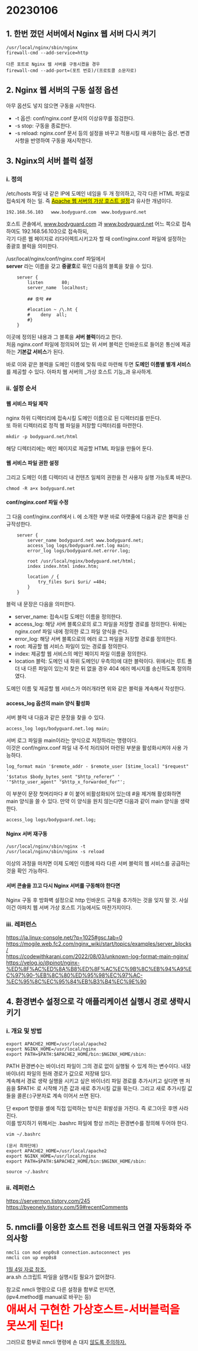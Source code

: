 # 20230106

## 1. 한번 껐던 서버에서 Nginx 웹 서버 다시 켜기

```
/usr/local/nginx/sbin/nginx
firewall-cmd --add-service=http

다른 포트로 Nginx 웹 서버를 구동시켰을 경우
firewall-cmd --add-port=(포트 번호)/(프로토콜 소문자로)
```

## 2. Nginx 웹 서버의 구동 설정 옵션

아무 옵션도 넣지 않으면 구동을 시작한다.  
- -t 옵션: conf/nginx.conf 문서의 이상유무를 점검한다.  
- -s stop: 구동을 종료한다.  
- -s reload: nginx.conf 문서 등의 설정을 바꾸고 적용시킬 때 사용하는 옵션. 변경사항을 반영하여 구동을 재시작한다.  

## 3. Nginx의 서버 블럭 설정
### i. 정의
/etc/hosts 파일 내 같은 IP에 도메인 네임을 두 개 정의하고, 각각 다른 HTML 파일로 접속되게 하는 일.
즉 <span style="background-color:yellow;">[Apache 웹 서버의 가상 호스트 설정](https://github.com/wjsuk/dailyreport/blob/main/2023-01-05.md#3-%EC%95%84%ED%8C%8C%EC%B9%98%EC%9D%98-%EA%B0%80%EC%83%81%ED%98%B8%EC%8A%A4%ED%8A%B8-%EC%84%A4%EC%A0%95)</span>과 유사한 개념이다.

```
192.168.56.103   www.bodyguard.com  www.bodyguard.net
```

호스트 콘솔에서, www.bodyguard.com 과 www.bodyguard.net 어느 쪽으로 접속하여도 192.168.56.103으로 접속하되,  
각기 다른 웹 페이지로 리다이렉트시키고자 할 때 conf/nginx.conf 파일에 설정하는 중괄호 블럭을 의미한다.

/usr/local/nginx/conf/nginx.conf 파일에서  
**server** 라는 이름을 갖고 **중괄호**로 묶인 다음의 블록을 찾을 수 있다.

```
    server {
        listen       80;
        server_name  localhost;

        ## 중략 ##
        
        #location ~ /\.ht {
        #    deny  all;
        #}
    }
```

이곳에 정의된 내용과 그 블록을 **서버 블럭**이라고 한다.  
처음 nginx.conf 파일에 정의되어 있는 위 서버 블럭은 인바운드로 들어온 통신에 제공하는 **기본값 서비스**가 된다.

바로 이와 같은 블럭을 도메인 이름에 맞춰 따로 마련해 두면 **도메인 이름별 별개 서비스**를 제공할 수 있다.
아파치 웹 서버의 _가상 호스트 기능_과 유사하게.

### ii. 설정 순서

#### 웹 서비스 파일 제작

nginx 하위 디렉터리에 접속시킬 도메인 이름으로 된 디렉터리를 만든다.  
또 하위 디렉터리로 정적 웹 파일을 저장할 디렉터리를 마련한다. 

```
mkdir -p bodyguard.net/html
```

해당 디렉터리에는 메인 페이지로 제공할 HTML 파일을 만들어 둔다.

#### 웹 서비스 파일 권한 설정

그리고 도메인 이름 디렉터리 내 컨텐츠 일체의 권한을 전 사용자 실행 가능토록 바꾼다.

```
chmod -R a+x bodyguard.net
```

#### conf/nginx.conf 파일 수정

그 다음 conf/nginx.conf에서 i. 에 소개한 부분 바로 아랫줄에 다음과 같은 블럭을 신규작성한다.

```
    server {
        server_name bodyguard.net www.bodyguard.net;
        access_log logs/bodyguard.net.log main;
        error_log logs/bodyguard.net.error.log;

        root /usr/local/nginx/bodyguard.net/html;
        index index.html index.htm;

        location / {
            try_files $uri $uri/ =404;
        }
    }
```

블럭 내 문장은 다음을 의미한다.  

- server_name: 접속시킬 도메인 이름을 정의한다.
- access_log: 해당 서버 블록으로의 로그 파일을 저장할 경로를 정의한다. 뒤에는 nginx.conf 파일 내에 정의한 로그 파일 양식을 쓴다.
- error_log: 해당 서버 블록으로의 에러 로그 파일을 저장할 경로를 정의한다.
- root: 제공할 웹 서비스 파일이 있는 경로를 정의한다.
- index: 제공할 웹 서비스의 메인 페이지 파일 이름을 정의한다.
- location 블럭: 도메인 내 하위 도메인(/ 우측의)에 대한 블럭이다. 위에서는 루트 폴더 내 다른 파일이 있는지 찾은 뒤 없을 경우 404 에러 메시지를 송신하도록 정의하였다.

도메인 이름 및 제공할 웹 서비스가 여러개라면 위와 같은 블럭을 계속해서 작성한다.

#### access_log 옵션의 main 양식 활성화

서버 블럭 내 다음과 같은 문장을 찾을 수 있다.

```
access_log logs/bodyguard.net.log main;
```

서버 로그 파일을 main이라는 양식으로 저장하라는 명령이다.  
이것은 conf/nginx.conf 파일 내 주석 처리되어 마련된 부분을 활성화시켜야 사용 가능하다.

```
log_format main '$remote_addr - $remote_user [$time_local] "$request" '
'$status $body_bytes_sent "$http_referer" '
'"$http_user_agent" "$http_x_forwarded_for"';
```

이 부분이 문장 첫머리마다 # 이 붙어 비활성화되어 있는데 #을 제거해 활성화하면 main 양식을 쓸 수 있다.
만약 이 양식을 원치 않는다면 다음과 같이 main 양식을 생략한다.

```
access_log logs/bodyguard.net.log;
```

#### Nginx 서버 재구동

```
/usr/local/nginx/sbin/nginx -t
/usr/local/nginx/sbin/nginx -s reload
```

이상의 과정을 마치면 이제 도메인 이름에 따라 다른 서버 블럭의 웹 서비스를 공급하는 것을 확인 가능하다.

#### 서버 콘솔을 끄고 다시 Nginx 서버를 구동해야 한다면

Nginx 구동 후 방화벽 설정으로 http 인바운드 규칙을 추가하는 것을 잊지 말 것.
사실 이건 아파치 웹 서버 가상 호스트 기능에서도 마찬가지이다.

### iii. 레퍼런스

https://ja.linux-console.net/?p=1025#gsc.tab=0  
https://mogile.web.fc2.com/nginx_wiki/start/topics/examples/server_blocks/  
https://codewithkarani.com/2022/08/03/unknown-log-format-main-nginx/  
https://velog.io/@pinot/nginx-%ED%8F%AC%ED%8A%B8%ED%8F%AC%EC%9B%8C%EB%94%A9%EC%97%90-%EB%8C%80%ED%95%98%EC%97%AC-%EC%95%8C%EC%95%84%EB%B3%B4%EC%9E%90

## 4. 환경변수 설정으로 각 애플리케이션 실행시 경로 생략시키기
### i. 개요 및 방법

```
export APACHE2_HOME=/usr/local/apache2
export NGINX_HOME=/usr/local/nginx
export PATH=$PATH:$APACHE2_HOME/bin:$NGINX_HOME/sbin:
```

PATH 환경변수는 바이너리 파일이 그의 경로 없이 실행될 수 있게 하는 변수이다. 내장 바이너리 파일의 원래 경로가 값으로 저장돼 있다.  
계속해서 경로 생략 실행을 시키고 싶은 바이너리 파일 경로를 추가시키고 싶다면 맨 처음을 $PATH: 로 시작해 기존 값과 새로 추가시킬 값을 묶는다. 그리고 새로 추가시킬 값들을 콜론(:)구분자로 계속 이어서 쓰면 된다.

단 export 명령을 셸에 직접 입력하는 방식은 휘발성을 가진다. 즉 로그아웃 후엔 사라진다.  
이를 방지하기 위해서는 .bashrc 파일에 항상 쓰려는 환경변수를 정의해 두어야 한다. 

```
vim ~/.bashrc

(문서 최하단에)
export APACHE2_HOME=/usr/local/apache2
export NGINX_HOME=/usr/local/nginx
export PATH=$PATH:$APACHE2_HOME/bin:$NGINX_HOME/sbin:

source ~/.bashrc
```
### ii. 레퍼런스
https://servermon.tistory.com/245  
https://byeonely.tistory.com/59#recentComments  

## 5. nmcli를 이용한 호스트 전용 네트워크 연결 자동화와 주의사항

```
nmcli con mod enp0s8 connection.autoconnect yes
nmcli con up enp0s8
```

[1월 4일 자료 참조.](https://github.com/wjsuk/dailyreport/blob/main/2023-01-04.md#1-hostonly-adapter-%EB%B9%84%ED%99%9C%EC%84%B1%ED%99%94-%EB%AC%B8%EC%A0%9C)  
ara.sh 스크립트 파일을 실행시킬 필요가 없어졌다.

참고로 nmcli 명령으로 다른 설정을 함부로 만지면,  
(ipv4.method를 manual로 바꾸는 등)  
<span style="color:red; font-size:30;">**애써서 구현한 가상호스트-서버블럭을 못쓰게 된다!**</span>  

그러므로 함부로 nmcli 명령에 손 대지 <U>않도록<U> 주의하자.